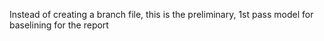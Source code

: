 Instead of creating a branch file, this is the preliminary, 1st pass model for baselining for the report
